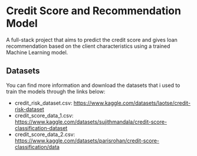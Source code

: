# Credit Score and Recommendation Model

A full-stack project that aims to predict the credit score and gives loan recommendation based on the client characteristics using a trained Machine Learning model.

## Datasets

You can find more information and download the datasets that i used to train the models through the links below:

- credit_risk_dataset.csv: https://www.kaggle.com/datasets/laotse/credit-risk-dataset
- credit_score_data_1.csv: https://www.kaggle.com/datasets/sujithmandala/credit-score-classification-dataset
- credit_score_data_2.csv: https://www.kaggle.com/datasets/parisrohan/credit-score-classification/data 